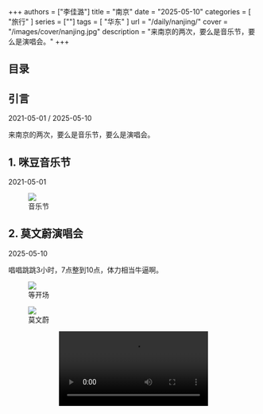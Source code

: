 +++
authors = ["李佳潞"]
title = "南京"
date = "2025-05-10"
categories = [
    "旅行"
]
series = [""]
tags = [
    "华东"
]
url = "/daily/nanjing/"
cover = "/images/cover/nanjing.jpg"
description = "来南京的两次，要么是音乐节，要么是演唱会。"
+++
<!DOCTYPE html>
<html lang="zh-CN">
<head>
    <meta charset="UTF-8">
    <meta name="viewport" content="width=device-width, initial-scale=1.0">
    <link rel="stylesheet" href="/assets/css/styles.css">
    <script src="/assets/js/toc.js"></script>    
</head>
<body>
    <article>
        <nav>
            <h2>目录</h2>
            <ul id="toc">
                <!-- 目录项会在这里动态生成 -->
            </ul>
        </nav>
        <section>
            <h2>引言</h2>
            <p>2021-05-01 / 2025-05-10</p>
            <p>         来南京的两次，要么是音乐节，要么是演唱会。</p>
        </section>
        <section>
            <h2>1. 咪豆音乐节</h2>
            <p>2021-05-01 <i class="fas fa-sun"></i></p>
            <div class="container">
                <div class="image">
                    <figure>
                        <a data-fancybox="gallery" href="https://cdn.heirenlop.com/daily-record/nanjing1.png">
    <img src="https://cdn.heirenlop.com/daily-record/nanjing1.png" loading="lazy">
</a>
                        <figcaption>音乐节</figcaption>
                    </figure>
                </div>
            </div>
        </section>
        <section>
            <h2>2. 莫文蔚演唱会</h2>
            <p>2025-05-10 <i class="fas fa-cloud"></i></p>
            <p>         唱唱跳跳3小时，7点整到10点，体力相当牛逼啊。</p>
            <div class="container">
                <div class="image">
                    <figure>
                        <a data-fancybox="gallery" href="https://cdn.heirenlop.com/daily-record/nanjing2.jpg">
    <img src="https://cdn.heirenlop.com/daily-record/nanjing2.jpg" loading="lazy">
</a>
                        <figcaption>等开场</figcaption>
                    </figure>
                </div>
                </div>
            <div class="container">
                <div class="image">
                    <figure>
                        <a data-fancybox="gallery" href="https://cdn.heirenlop.com/daily-record/nanjing3.jpg">
    <img src="https://cdn.heirenlop.com/daily-record/nanjing3.jpg" loading="lazy">
</a>
                        <figcaption>莫文蔚</figcaption>
                    </figure>
                </div>
                </div>
                <div class="container" style="display: flex; justify-content: center;">
                    <video controls style="max-width:100%; height:auto;">
                        <source src="https://cdn-v.heirenlop.com/nanjing1.mp4" type="video/mp4">
                        您的浏览器不支持 HTML5 视频播放。
                    </video>
                </div>
        </section>
    </article>
</body>
</html>